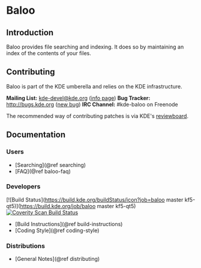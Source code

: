 # Baloo

## Introduction

Baloo provides file searching and indexing. It does so by maintaining an index of the contents
of your files.

## Contributing

Baloo is part of the KDE umberella and relies on the KDE infrastructure.

**Mailing List:** kde-devel@kde.org ([info page](https://mail.kde.org/mailman/listinfo/kde-devel))
**Bug Tracker:** http://bugs.kde.org  ([new bug](https://bugs.kde.org/enter_bug.cgi?product=Baloo&format=guided))
**IRC Channel:** #kde-baloo on Freenode

The recommended way of contributing patches is via KDE's [reviewboard](http://reviewboard.kde.org).

## Documentation

### Users
* [Searching](@ref searching)
* [FAQ](@ref baloo-faq)

### Developers
[![Build Status](https://build.kde.org/buildStatus/icon?job=baloo master kf5-qt5)](https://build.kde.org/job/baloo master kf5-qt5)
[![Coverity Scan Build Status](https://scan.coverity.com/projects/3259/badge.svg)](https://scan.coverity.com/projects/3259)

* [Build Instructions](@ref build-instructions)
* [Coding Style](@ref coding-style)

### Distributions
* [General Notes](@ref distributing)
